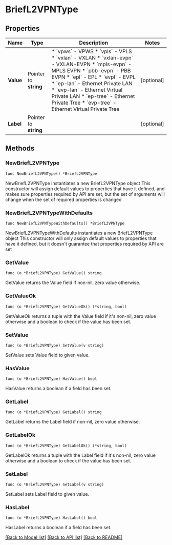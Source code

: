 # BriefL2VPNType

## Properties

Name | Type | Description | Notes
------------ | ------------- | ------------- | -------------
**Value** | Pointer to **string** | * &#x60;vpws&#x60; - VPWS * &#x60;vpls&#x60; - VPLS * &#x60;vxlan&#x60; - VXLAN * &#x60;vxlan-evpn&#x60; - VXLAN-EVPN * &#x60;mpls-evpn&#x60; - MPLS EVPN * &#x60;pbb-evpn&#x60; - PBB EVPN * &#x60;epl&#x60; - EPL * &#x60;evpl&#x60; - EVPL * &#x60;ep-lan&#x60; - Ethernet Private LAN * &#x60;evp-lan&#x60; - Ethernet Virtual Private LAN * &#x60;ep-tree&#x60; - Ethernet Private Tree * &#x60;evp-tree&#x60; - Ethernet Virtual Private Tree | [optional] 
**Label** | Pointer to **string** |  | [optional] 

## Methods

### NewBriefL2VPNType

`func NewBriefL2VPNType() *BriefL2VPNType`

NewBriefL2VPNType instantiates a new BriefL2VPNType object
This constructor will assign default values to properties that have it defined,
and makes sure properties required by API are set, but the set of arguments
will change when the set of required properties is changed

### NewBriefL2VPNTypeWithDefaults

`func NewBriefL2VPNTypeWithDefaults() *BriefL2VPNType`

NewBriefL2VPNTypeWithDefaults instantiates a new BriefL2VPNType object
This constructor will only assign default values to properties that have it defined,
but it doesn't guarantee that properties required by API are set

### GetValue

`func (o *BriefL2VPNType) GetValue() string`

GetValue returns the Value field if non-nil, zero value otherwise.

### GetValueOk

`func (o *BriefL2VPNType) GetValueOk() (*string, bool)`

GetValueOk returns a tuple with the Value field if it's non-nil, zero value otherwise
and a boolean to check if the value has been set.

### SetValue

`func (o *BriefL2VPNType) SetValue(v string)`

SetValue sets Value field to given value.

### HasValue

`func (o *BriefL2VPNType) HasValue() bool`

HasValue returns a boolean if a field has been set.

### GetLabel

`func (o *BriefL2VPNType) GetLabel() string`

GetLabel returns the Label field if non-nil, zero value otherwise.

### GetLabelOk

`func (o *BriefL2VPNType) GetLabelOk() (*string, bool)`

GetLabelOk returns a tuple with the Label field if it's non-nil, zero value otherwise
and a boolean to check if the value has been set.

### SetLabel

`func (o *BriefL2VPNType) SetLabel(v string)`

SetLabel sets Label field to given value.

### HasLabel

`func (o *BriefL2VPNType) HasLabel() bool`

HasLabel returns a boolean if a field has been set.


[[Back to Model list]](../README.md#documentation-for-models) [[Back to API list]](../README.md#documentation-for-api-endpoints) [[Back to README]](../README.md)


